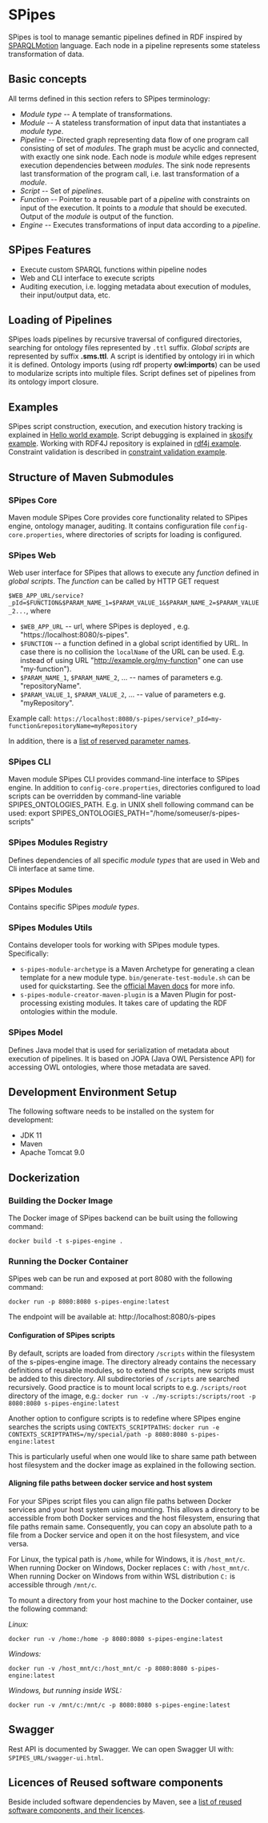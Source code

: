 # SPipes

SPipes is tool to manage semantic pipelines defined in RDF inspired by [SPARQLMotion](https://sparqlmotion.org/) language. Each node in a pipeline represents some stateless transformation of data. 

## Basic concepts

All terms defined in this section refers to SPipes terminology:

- *Module type* -- A template of transformations.
- *Module* -- A stateless transformation of input data that instantiates a *module type*. 
- *Pipeline* -- Directed graph representing data flow of one program call consisting of set of *modules*. The graph must be acyclic and connected, with exactly one sink node. Each node is *module*  while edges represent execution dependencies between *modules*. The sink node represents last transformation of the program call, i.e. last transformation of a *module*.
- *Script* -- Set of *pipelines*. 
- *Function* -- Pointer to a reusable part of a *pipeline* with constraints on input of the execution. It points to a *module* that should be executed. Output of the *module* is output of the function.  
- *Engine* -- Executes transformations of input data according to a *pipeline*.


## SPipes Features

- Execute custom SPARQL functions within pipeline nodes
- Web and CLI interface to execute scripts
- Auditing execution, i.e. logging metadata about execution of modules, their input/output data, etc.

## Loading of Pipelines

SPipes loads pipelines by recursive traversal of configured directories, searching for ontology files represented by `.ttl` suffix. *Global scripts* are represented by suffix **.sms.ttl**. A script is identified by ontology iri in which it is defined. Ontology imports (using rdf property **owl:imports**) can be used to modularize scripts into multiple files. Script defines set of pipelines from its ontology import closure. 

## Examples

SPipes script construction, execution, and execution history tracking is explained 
in [Hello world example](doc/examples/hello-world/hello-world.md).
Script debugging is explained in [skosify example](doc/examples/skosify/skosify.md).
Working with RDF4J repository is explained in [rdf4j example](doc/examples/rdf4j-update/rdf4j-update.md).
Constraint validation is described in [constraint validation example](doc/examples/constraint-validation/constraint-validation.md).

## Structure of Maven Submodules

### SPipes Core 

Maven module SPipes Core provides core functionality related to SPipes engine, ontology manager, auditing. It contains configuration file `config-core.properties`, where directories of scripts for loading is configured.

### SPipes Web 

Web user interface for SPipes that allows to execute any *function* defined in *global scripts*. The *function* can be called by HTTP GET request

 `$WEB_APP_URL/service?_pId=$FUNCTION&$PARAM_NAME_1=$PARAM_VALUE_1&$PARAM_NAME_2=$PARAM_VALUE_2...`, where 
* `$WEB_APP_URL` -- url, where SPipes is deployed , e.g. "https://localhost:8080/s-pipes".
* `$FUNCTION` -- a function defined in a global script identified by URL. In case there is no collision the  `localName` of the URL can be used. E.g. instead of using URL "http://example.org/my-function" one can use  "my-function").
* `$PARAM_NAME_1`, `$PARAM_NAME_2`, ... -- names of parameters e.g. "repositoryName". 
* `$PARAM_VALUE_1`, `$PARAM_VALUE_2`, ... -- value of parameters e.g. "myRepository".

Example call:
    `https://localhost:8080/s-pipes/service?_pId=my-function&repositoryName=myRepository`

In addition, there is a [list of reserved parameter names](doc/reserved-parameters.md).

### SPipes CLI

Maven module SPipes CLI provides command-line interface to SPipes engine. In addition to `config-core.properties`, directories configured to load scripts can be overridden by command-line variable SPIPES_ONTOLOGIES_PATH. E.g. in UNIX shell following command can be used:
export SPIPES_ONTOLOGIES_PATH="/home/someuser/s-pipes-scripts"

### SPipes Modules Registry

Defines dependencies of all specific *module types* that are used in Web and Cli interface at same time.

### SPipes Modules

Contains specific SPipes *module types*.

### SPipes Modules Utils

Contains developer tools for working with SPipes module types. Specifically:
- `s-pipes-module-archetype` is a Maven Archetype for generating a clean template for a new module type. `bin/generate-test-module.sh` can be used for quickstarting. See the [official Maven docs](https://maven.apache.org/guides/introduction/introduction-to-archetypes.html) for more info.
- `s-pipes-module-creator-maven-plugin` is a Maven Plugin for post-processing existing modules. It takes care of updating the RDF ontologies within the module.


### SPipes Model

Defines Java model that is used for serialization of metadata about execution of pipelines. It is based  on JOPA (Java OWL Persistence API) for accessing OWL ontologies, where those metadata are saved.

## Development Environment Setup

The following software needs to be installed on the system for development:

- JDK 11
- Maven
- Apache Tomcat 9.0

## Dockerization

### Building the Docker Image
  The Docker image of SPipes backend can be built using the following command:

  `docker build -t s-pipes-engine .`

### Running the Docker Container

  SPipes web can be run and exposed at port 8080 with the following command:

  `docker run -p 8080:8080 s-pipes-engine:latest` 

The endpoint will be available at: http://localhost:8080/s-pipes

#### Configuration of SPipes scripts

By default, scripts are loaded from directory `/scripts` within the filesystem of the s-pipes-engine image. 
The directory already contains the necessary definitions of reusable modules, so to extend the scripts,
new scripts must be added to this directory. All subdirectories of `/scripts` are searched recursively.
Good practice is to mount local scripts to e.g. `/scripts/root` directory of the image, e.g.:
`docker run -v ./my-scripts:/scripts/root -p 8080:8080 s-pipes-engine:latest`

Another option to configure scripts is to redefine where SPipes engine searches the scripts using `CONTEXTS_SCRIPTPATHS`:
`docker run -e CONTEXTS_SCRIPTPATHS=/my/special/path -p 8080:8080 s-pipes-engine:latest`

This is particularly useful when one would like to share same path between host filesystem and the docker image as 
explained in the following section.

#### Aligning file paths between docker service and host system

For your SPipes script files you can align file paths between Docker services and your host system using mounting.
This allows a directory to be accessible from both Docker services and the host filesystem, 
ensuring that file paths remain same. Consequently, you can copy an absolute path to a file from
a Docker service and open it on the host filesystem, and vice versa.

For Linux, the typical path is `/home`, while for Windows, it is `/host_mnt/c`. 
When running Docker on Windows, Docker replaces `C:` with `/host_mnt/c`. When running Docker on Windows from within 
WSL distribution `C:` is accessible through `/mnt/c`.

To mount a directory from your host machine to the Docker container, use the following command:

*Linux:*

`docker run -v /home:/home -p 8080:8080 s-pipes-engine:latest` 

*Windows:*

`docker run -v /host_mnt/c:/host_mnt/c -p 8080:8080 s-pipes-engine:latest` 

*Windows, but running inside WSL:*

`docker run -v /mnt/c:/mnt/c -p 8080:8080 s-pipes-engine:latest`

## Swagger

Rest API is documented by Swagger. We can open Swagger UI with: `SPIPES_URL/swagger-ui.html`.

## Licences of Reused software components

Beside included software dependencies by Maven, see a [list of reused software components, and their licences](./doc/licences.md).

